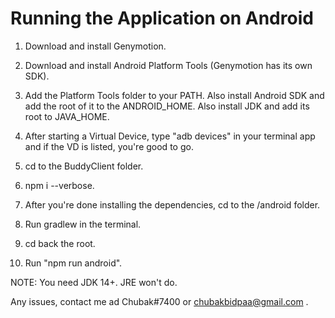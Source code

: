 # Running the Application on Android

1. Download and install Genymotion.

2. Download and install Android Platform Tools (Genymotion has its own SDK).

3. Add the Platform Tools folder to your PATH. Also install Android SDK and add the root of it to the ANDROID_HOME. Also install JDK and add its root to JAVA_HOME.

4. After starting a Virtual Device, type "adb devices" in your terminal app and if the VD is listed, you're good to go.

5. cd to the BuddyClient folder.

6. npm i --verbose.

7. After you're done installing the dependencies, cd to the /android folder.

8. Run gradlew in the terminal.

9. cd back the root.

10. Run "npm run android".

NOTE: You need JDK 14+. JRE won't do.

Any issues, contact me ad Chubak#7400 or chubakbidpaa@gmail.com .
